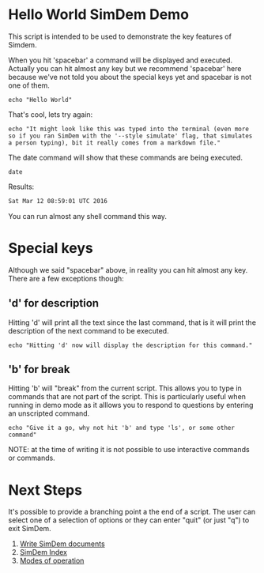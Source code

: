 # Hello World SimDem Demo

This script is intended to be used to demonstrate the key features of
Simdem.

When you hit 'spacebar' a command will be displayed and
executed. Actually you can hit almost any key but we recommend
'spacebar' here because we've not told you about the special keys yet
and spacebar is not one of them.

```
echo "Hello World"
```

That's cool, lets try again:

```
echo "It might look like this was typed into the terminal (even more so if you ran SimDem with the '--style simulate' flag, that simulates a person typing), bit it really comes from a markdown file."
```

The date command will show that these commands are being executed.

```
date
```

Results: 

```expected_similarity=0.3
Sat Mar 12 08:59:01 UTC 2016
```

You can run almost any shell command this way.

# Special keys

Although we said "spacebar" above, in reality you can hit almost any
key. There are a few exceptions though:

## 'd' for description

Hitting 'd' will print all the text since the last command, that is it
will print the description of the next command to be executed.

```
echo "Hitting 'd' now will display the description for this command."
```

## 'b' for break

Hitting 'b' will "break" from the current script. This allows you to
type in commands that are not part of the script. This is particularly
useful when running in demo mode as it alllows you to respond to
questions by entering an unscripted command.

```
echo "Give it a go, why not hit 'b' and type 'ls', or some other command"
```

NOTE: at the time of writing it is not possible to use interactive
commands or commands.

# Next Steps

It's possible to provide a branching point a the end of a script. The
user can select one of a selection of options or they can enter "quit"
(or just "q") to exit SimDem.

  1. [Write SimDem documents](../syntax/README.md)
  2. [SimDem Index](../README.md)
  3. [Modes of operation](../modes/README.md)



